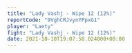 ```yaml
---
title: "Lady Vashj - Wipe 12 (12%)"
reportCode: "9VghCRJvynYPpxG1"
player: "Laety"
fight: "Lady Vashj - Wipe 12 (12%)"
date: 2021-10-10T19:07:58.024000+00:00
---
```

